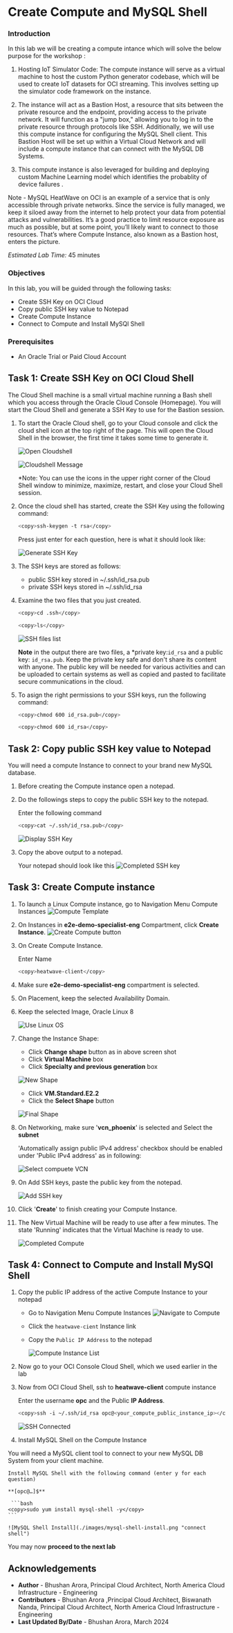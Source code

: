 # Create Compute and MySQL Shell

### Introduction

In this lab we will be creating a compute intance which will solve the below purpose for the workshop :

1. Hosting IoT Simulator Code: The compute instance will serve as a virtual machine to host the custom Python generator codebase, which will be used to create IoT datasets for OCI streaming. This involves setting up the simulator code framework on the instance.

2. The instance will act as a Bastion Host, a resource that sits between the private resource and the endpoint, providing access to the private network. It will function as a   "jump box," allowing you to log in to the private resource through protocols like SSH. Additionally, we will use this compute instance for configuring the MySQL Shell client. This Bastion Host will be set up within a Virtual Cloud Network and will include a compute instance that can connect with the MySQL DB Systems.

3. This compute instance is also leveraged for building and deploying custom Machine Learning model which identifies the probablity of device failures .

Note - MySQL HeatWave on OCI is an example of a service that is only accessible through private networks. Since the service is fully managed, we keep it siloed away from the internet to help protect your data from potential attacks and vulnerabilities. It’s a good practice to limit resource exposure as much as possible, but at some point, you’ll likely want to connect to those resources. That’s where Compute Instance, also known as a Bastion host, enters the picture. 

_Estimated Lab Time:_ 45 minutes

### Objectives

In this lab, you will be guided through the following tasks:

- Create SSH Key on OCI Cloud
- Copy public SSH key value to Notepad
- Create Compute Instance
- Connect to Compute and Install MySQl Shell

### Prerequisites

- An Oracle Trial or Paid Cloud Account


## Task 1: Create SSH Key on OCI Cloud Shell

The Cloud Shell machine is a small virtual machine running a Bash shell which you access through the Oracle Cloud Console (Homepage). You will start the Cloud Shell and generate a SSH Key to use  for the Bastion  session.

1. To start the Oracle Cloud shell, go to your Cloud console and click the cloud shell icon at the top right of the page. This will open the Cloud Shell in the browser, the first time it takes some time to generate it.

    ![Open Cloudshell](./images/cloudshell-open.png "cloudshellopen ")

    ![Cloudshell Message](./images/cloudshell-welcome.png "cloudshell welcome ")

    *Note: You can use the icons in the upper right corner of the Cloud Shell window to minimize, maximize, restart, and close your Cloud Shell session.

2. Once the cloud shell has started, create the SSH Key using the following command:

    ```bash
    <copy>ssh-keygen -t rsa</copy>
    ```

    Press just enter for each question, here is what it should look like:

    ![Generate SSH Key](./images/ssh-keygen.png "ssh keygen ")

3. The SSH keys are stored as follows:
    - public SSH key stored in ~/.ssh/id_rsa.pub
    - private SSH keys stored in ~/.ssh/id_rsa

4. Examine the two files that you just created.

    ```bash
    <copy>cd .ssh</copy>
    ```

    ```bash
    <copy>ls</copy>
    ```

    ![SSH files list](./images/ssh-list.png "ssh list ")

    **Note** in the output there are two files, a *private key:`id_rsa` and a public key: `id_rsa.pub`. Keep the private key safe and don't share its content with anyone. The public key will be needed for various activities and can be uploaded to certain systems as well as copied and pasted to facilitate secure communications in the cloud.

5. To asign the right permissions to your SSH keys, run the following command:

    ```bash
    <copy>chmod 600 id_rsa.pub</copy>
    ```

    ```bash
    <copy>chmod 600 id_rsa</copy>
    ```

## Task 2: Copy public SSH key value to Notepad

You will need a compute Instance to connect to your brand new MySQL database.

1. Before creating the Compute instance open a notepad.

2. Do the followings steps to copy the public SSH key to the notepad.

    Enter the following command  

    ```bash
    <copy>cat ~/.ssh/id_rsa.pub</copy>
    ```

    ![Display SSH Key](./images/cloudshell-cat.png "cloudshell cat") 

3. Copy the above output to a notepad.

    Your notepad should look like this
    ![Completed SSH key](./images/notepad-rsa-key.png "notepad rsa key ")

## Task 3: Create Compute instance


1. To launch a Linux Compute instance, go to 
    Navigation Menu
    Compute
    Instances
    ![Compute Template](./images/compute-launch.png "compute launch ")

2. On Instances in **e2e-demo-specialist-eng** Compartment, click  **Create Instance**.
    ![Create Compute button](./images/compute-create.png "compute create")

3. On Create Compute Instance.

    Enter Name

    ```bash
    <copy>heatwave-client</copy>
    ```

4. Make sure **e2e-demo-specialist-eng** compartment is selected.

5. On Placement, keep the selected Availability Domain.

6. Keep the selected Image, Oracle Linux 8

    ![Use Linux OS](./images/compute-oracle-linux.png "compute oracle linux")  

7. Change the Instance Shape:
    - Click **Change shape** button as in above screen shot
    - Click **Virtual Machine** box
    - Click **Specialty and previous generation** box


    ![New Shape](./images/compute-shape-select.png "compute shape select") 

    - Click **VM.Standard.E2.2**
    - Click the **Select Shape** button    

    ![Final Shape](./images/final-compute-shape-select.png "final shape select") 

8. On Networking, make sure '**vcn_phoenix**' is selected and Select the **subnet**

    'Automatically assign public IPv4 address' checkbox should be enabled under 'Public IPv4 address' as in following:

    ![Select compuete VCN](./images/compute-vcn-public-ip.png "compute vcn")

9. On Add SSH keys, paste the public key from the notepad.
  
    ![Add SSH key](./images/compute-id-ssh-paste.png "compute id rsa paste")

10. Click '**Create**' to finish creating your Compute Instance.

11. The New Virtual Machine will be ready to use after a few minutes. The state 'Running' indicates that the Virtual Machine is ready to use.

    ![Completed Compute](./images/compute-running-status.png "compute running")

## Task 4: Connect to Compute and Install MySQl Shell

1. Copy the public IP address of the active Compute Instance to your notepad

    - Go to Navigation Menu
            Compute
            Instances
        ![Navigate to Compute ](./images/compute-list-e2e.png "compute list")

    - Click the `heatwave-cient` Instance link

    - Copy the `Public IP Address` to the notepad
        
        ![Compute Instance List](./images/compute-running-copy-e2e.png "compute public ip")

2. Now go to your OCI Console Cloud Shell, which we used earlier in the lab

3. Now from OCI Cloud Shell, ssh to **heatwave-client** compute instance

    Enter the username **opc** and the Public **IP Address**.


    ```bash
    <copy>ssh -i ~/.ssh/id_rsa opc@<your_compute_public_instance_ip></copy>
    ```

    ![SSH Connected](./images/connect-ssh-bastion.png "connect signin")

4.  Install MySQL Shell on the Compute Instance

 You will need a MySQL client tool to connect to your new MySQL DB System from your client machine.

    Install MySQL Shell with the following command (enter y for each question)

    **[opc@…]$**

     ```bash
    <copy>sudo yum install mysql-shell -y</copy>
    ```

    ![MySQL Shell Install](./images/mysql-shell-install.png "connect shell")


You may now **proceed to the next lab**


## Acknowledgements
* **Author** - Bhushan Arora, Principal Cloud Architect, North America Cloud Infrastructure - Engineering
* **Contributors** - Bhushan Arora ,Principal Cloud Architect, Biswanath Nanda, Principal Cloud Architect, North America Cloud Infrastructure - Engineering
* **Last Updated By/Date** - Bhushan Arora, March 2024
